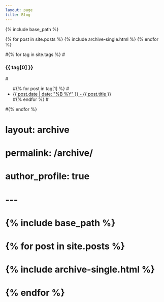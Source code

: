 ```yaml
---
layout: page
title: Blog 
---
```


{% include base_path %}

{% for post in site.posts %}
  {% include archive-single.html %}
{% endfor %}

#{% for tag in site.tags %}
  #<h3>{{ tag[0] }}</h3>
  #<ul>
    #{% for post in tag[1] %}
      #<li><a href="{{ post.url }}">{{ post.date | date: "%B %Y" }} - {{ post.title }}</a></li>
    #{% endfor %}
  #</ul>
#{% endfor %}



# layout: archive
# permalink: /archive/
# author_profile: true
# ---

# {% include base_path %}

# {% for post in site.posts %}
#   {% include archive-single.html %}
# {% endfor %}
